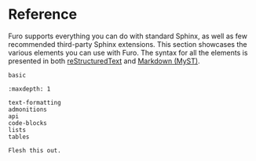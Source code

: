 # Reference

Furo supports everything you can do with standard Sphinx, as well as few recommended third-party Sphinx extensions. This section showcases the various elements you can use with Furo. The syntax for all the elements is presented in both [reStructuredText] and [Markdown (MyST)][myst-markdown].

```{toctree}
basic
```

```{toctree}
:maxdepth: 1

text-formatting
admonitions
api
code-blocks
lists
tables
```

```{todo}
Flesh this out.
```

[myst-markdown]: https://myst-parser.readthedocs.io/en/latest/
[restructuredtext]: https://docutils.sourceforge.io/docs/user/rst/quickref.html
